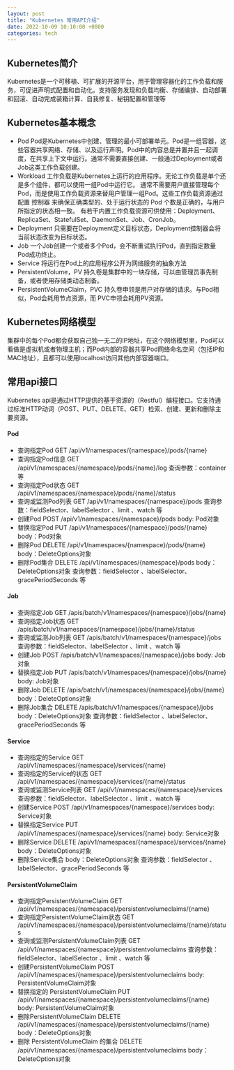 ```yaml
---
layout: post
title: "Kubernetes 常用API介绍"
date: 2022-10-09 10:10:00 +0800
categories: tech
---
```


## Kubernetes简介

  Kubernetes是一个可移植、可扩展的开源平台，用于管理容器化的工作负载和服务，可促进声明式配置和自动化。支持服务发现和负载均衡、存储编排、自动部署和回滚、自动完成装箱计算、自我修复、秘钥配置和管理等

## Kubernetes基本概念

- Pod
  Pod是Kubernetes中创建、管理的最小可部署单元。Pod是一组容器，这些容器共享网络、存储、以及运行声明。Pod中的内容总是并置并且一起调度，在共享上下文中运行。通常不需要直接创建、一般通过Deployment或者Job这类工作负载创建。
- Workload
  工作负载是Kubernetes上运行的应用程序。无论工作负载是单个还是多个组件，都可以使用一组Pod中运行它。
  通常不需要用户直接管理每个Pod，而是使用工作负载资源来替用户管理一组Pod。这些工作负载资源通过配置 控制器 来确保正确类型的、处于运行状态的 Pod 个数是正确的，与用户所指定的状态相一致。
  有若干内置工作负载资源可供使用：Deployment、ReplicaSet、StatefulSet、DaemonSet、Job、CronJob。
- Deployment
  只需要在Deployment定义目标状态，Deployment控制器会将当前状态改变为目标状态。
- Job
  一个Job创建一个或者多个Pod，会不断重试执行Pod，直到指定数量Pod成功终止。
- Service
  将运行在Pod上的应用程序公开为网络服务的抽象方法
- PersistentVolume，PV
  持久卷是集群中的一块存储，可以由管理员事先制备，或者使用存储类动态制备。
- PersistentVolumeClaim，PVC
  持久卷申领是用户对存储的请求。与Pod相似，Pod会耗用节点资源，而 PVC申领会耗用PV资源。

## Kubernetes网络模型

  集群中的每个Pod都会获取自己独一无二的IP地址，在这个网络模型里，Pod可以看做是虚拟机或者物理主机；而Pod内部的容器共享Pod网络命名空间（包括IP和MAC地址），且都可以使用localhost访问其他内部容器端口。

## 常用api接口

  Kubernetes api是通过HTTP提供的基于资源的（Restful）编程接口。它支持通过标准HTTP动词（POST、PUT、DELETE、GET）检索、创建、更新和删除主要资源。

#### Pod

- 查询指定Pod
  GET /api/v1/namespaces/{namespace}/pods/{name}
- 查询指定Pod信息
  GET /api/v1/namespaces/{namespace}/pods/{name}/log
  查询参数：container 等
- 查询指定Pod状态
  GET /api/v1/namespaces/{namespace}/pods/{name}/status
- 查询或监测Pod列表
  GET /api/v1/namespaces/{namespace}/pods
  查询参数：fieldSelector、labelSelector 、limit 、watch 等
- 创建Pod
  POST /api/v1/namespaces/{namespace}/pods
  body: Pod对象
- 替换指定Pod
  PUT /api/v1/namespaces/{namespace}/pods/{name}
  body：Pod对象
- 删除Pod
  DELETE /api/v1/namespaces/{namespace}/pods/{name}
  body：DeleteOptions对象
- 删除Pod集合
  DELETE /api/v1/namespaces/{namespace}/pods
  body：DeleteOptions对象
  查询参数：fieldSelector 、labelSelector、gracePeriodSeconds 等

#### Job

- 查询指定Job
  GET /apis/batch/v1/namespaces/{namespace}/jobs/{name}
- 查询指定Job状态
  GET /apis/batch/v1/namespaces/{namespace}/jobs/{name}/status
- 查询或监测Job列表
  GET /apis/batch/v1/namespaces/{namespace}/jobs
  查询参数：fieldSelector、labelSelector 、limit 、watch 等
- 创建Job
  POST /apis/batch/v1/namespaces/{namespace}/jobs
  body: Job对象
- 替换指定Job
  PUT /apis/batch/v1/namespaces/{namespace}/jobs/{name}
  body: Job对象
- 删除Job
  DELETE /apis/batch/v1/namespaces/{namespace}/jobs/{name}
  body：DeleteOptions对象
- 删除Job集合
  DELETE /apis/batch/v1/namespaces/{namespace}/jobs
  body：DeleteOptions对象
  查询参数：fieldSelector 、labelSelector、gracePeriodSeconds 等

#### Service

- 查询指定的Service
  GET /api/v1/namespaces/{namespace}/services/{name}
- 查询指定的Service的状态
  GET /api/v1/namespaces/{namespace}/services/{name}/status
- 查询或监测Service列表
  GET /api/v1/namespaces/{namespace}/services
  查询参数：fieldSelector、labelSelector 、limit 、watch 等
- 创建Service
  POST /api/v1/namespaces/{namespace}/services
  body: Service对象
- 替换指定Service
  PUT /api/v1/namespaces/{namespace}/services/{name}
  body: Service对象
- 删除Service
  DELETE /api/v1/namespaces/{namespace}/services/{name}
  body：DeleteOptions对象
- 删除Service集合
  body：DeleteOptions对象
  查询参数：fieldSelector 、labelSelector、gracePeriodSeconds 等

#### PersistentVolumeClaim
- 查询指定PersistentVolumeClaim
  GET /api/v1/namespaces/{namespace}/persistentvolumeclaims/{name}
- 查询指定PersistentVolumeClaim状态
  GET /api/v1/namespaces/{namespace}/persistentvolumeclaims/{name}/status
- 查询或监测PersistentVolumeClaim列表
  GET /api/v1/namespaces/{namespace}/persistentvolumeclaims
  查询参数：fieldSelector、labelSelector 、limit 、watch 等
- 创建PersistentVolumeClaim
  POST /api/v1/namespaces/{namespace}/persistentvolumeclaims
  body: PersistentVolumeClaim对象
- 替换指定的 PersistentVolumeClaim
  PUT /api/v1/namespaces/{namespace}/persistentvolumeclaims/{name}
  body: PersistentVolumeClaim对象
- 删除PersistentVolumeClaim
  DELETE /api/v1/namespaces/{namespace}/persistentvolumeclaims/{name}
  body：DeleteOptions对象
- 删除 PersistentVolumeClaim 的集合
  DELETE /api/v1/namespaces/{namespace}/persistentvolumeclaims
  body：DeleteOptions对象
  


